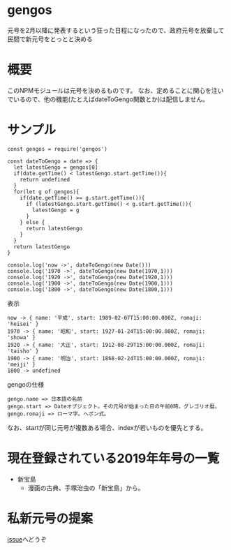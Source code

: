 # gengos
元号を2月以降に発表するという狂った日程になったので、政府元号を放棄して民間で新元号をとっとと決める

# 概要
このNPMモジュールは元号を決めるものです。
なお、定めることに関心を注いでいるので、他の機能(たとえばdateToGengo関数とか)は配信しません。

# サンプル
    const gengos = require('gengos')

    const dateToGengo = date => {
      let latestGengo = gengos[0]
      if(date.getTime() < latestGengo.start.getTime()){
        return undefined
      }
      for(let g of gengos){
        if(date.getTime() >= g.start.getTime()){
          if (latestGengo.start.getTime() < g.start.getTime()){
            latestGengo = g
          }
        } else {
          return latestGengo
        }
      }
      return latestGengo
    }

    console.log('now ->', dateToGengo(new Date()))
    console.log('1970 ->', dateToGengo(new Date(1970,1)))
    console.log('1920 ->', dateToGengo(new Date(1920,1)))
    console.log('1900 ->', dateToGengo(new Date(1900,1)))
    console.log('1800 ->', dateToGengo(new Date(1800,1)))

表示

    now -> { name: '平成', start: 1989-02-07T15:00:00.000Z, romaji: 'heisei' }
    1970 -> { name: '昭和', start: 1927-01-24T15:00:00.000Z, romaji: 'showa' }
    1920 -> { name: '大正', start: 1912-08-29T15:00:00.000Z, romaji: 'taisho' }
    1900 -> { name: '明治', start: 1868-02-24T15:00:00.000Z, romaji: 'meiji' }
    1800 -> undefined

gengoの仕様

    gengo.name => 日本語の名前
    gengo.start => Dateオブジェクト。その元号が始まった日の午前0時。グレゴリオ暦。
    gengo.romaji => ローマ字。ヘボン式。

なお、startが同じ元号が複数ある場合、indexが若いものを優先とする。

# 現在登録されている2019年年号の一覧
- 新宝島
  - 漫画の古典、手塚治虫の「新宝島」から。

# 私新元号の提案
[issue](https://github.com/Duct-and-rice/gengos/issues)へどうぞ
